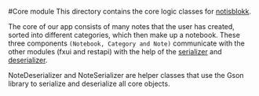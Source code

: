 #Core module
This directory contains the core logic classes for [notisblokk](../README.md).

The core of our app consists of many notes that the user has created, sorted into different 
categories, which then make up a notebook. These three components ``(Notebook, Category and Note)`` 
communicate with the other modules (fxui and restapi) with the help of the 
[serializer](/src/main/java/notisblokk/json/NoteSerializer.java) and 
[deserializer](/src/main/java/notisblokk/json/NoteDeserializer.java).

NoteDeserializer and NoteSerializer are helper classes that use the
Gson library to serialize and deserialize all core objects.              